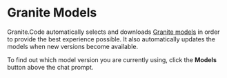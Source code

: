 # Granite Models

Granite.Code automatically selects and downloads [Granite models](https://www.ibm.com/granite) in order to provide the best experience possible. It also automatically updates the models when new versions become available.

To find out which model version you are currently using, click the **Models** button above the chat prompt.
